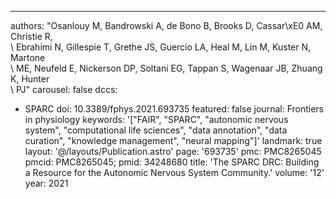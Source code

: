 ---
authors: "Osanlouy M, Bandrowski A, de Bono B, Brooks D, Cassar\xE0 AM, Christie R,\
  \ Ebrahimi N, Gillespie T, Grethe JS, Guercio LA, Heal M, Lin M, Kuster N, Martone\
  \ ME, Neufeld E, Nickerson DP, Soltani EG, Tappan S, Wagenaar JB, Zhuang K, Hunter\
  \ PJ"
carousel: false
dccs:
- SPARC
doi: 10.3389/fphys.2021.693735
featured: false
journal: Frontiers in physiology
keywords: '["FAIR", "SPARC", "autonomic nervous system", "computational life sciences",
  "data annotation", "data curation", "knowledge management", "neural mapping"]'
landmark: true
layout: '@/layouts/Publication.astro'
page: '693735'
pmc: PMC8265045
pmcid: PMC8265045;
pmid: 34248680
title: 'The SPARC DRC: Building a Resource for the Autonomic Nervous System Community.'
volume: '12'
year: 2021
